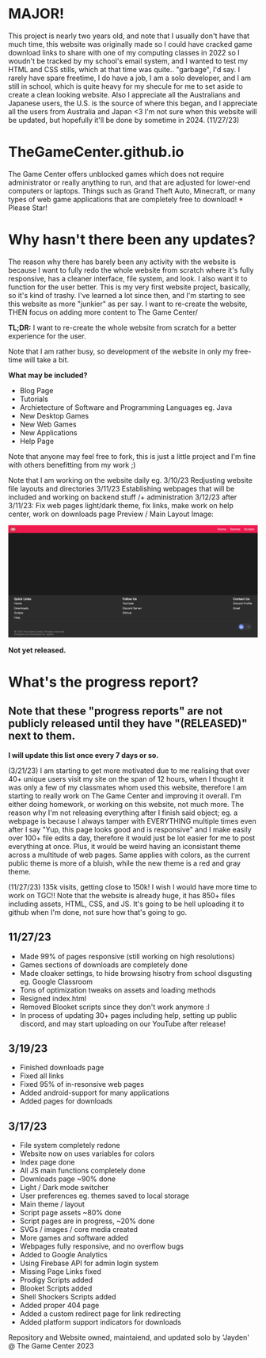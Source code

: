 # MAJOR!

This project is nearly two years old, and note that I usually don't have that much time, this website was originally made so I could have cracked game download links to share with one of my computing classes in 2022 so I woudn't be tracked by my school's email system, and I wanted to test my HTML and CSS stills, which at that time was quite.. "garbage", I'd say. I rarely have spare freetime, I do have a job, I am a solo developer, and I am still in school, which is quite heavy for my shecule for me to set aside to create a clean looking website. Also I appreciate all the Australians and Japanese users, the U.S. is the source of where this began, and I appreciate all the users from Australia and Japan <3 
I'm not sure when this website will be updated, but hopefully it'll be done by sometime in 2024.
(11/27/23)


# TheGameCenter.github.io
 The Game Center offers unblocked games which does not require administrator or really anything to run, and that are adjusted for lower-end computers or laptops. Things such as Grand Theft Auto, Minecraft, or many types of web game applications that are completely free to download! * Please Star!  
 
 # Why hasn't there been any updates?

The reason why there has barely been any activity with the website is because I want to fully redo the whole website from scratch where it's fully responsive, has a cleaner interface, file system, and look. I also want it to function for the user better. This is my very first website project, basically, so it's kind of trashy. I've learned a lot since then, and I'm starting to see this website as more "junkier" as per say. I want to re-create the website, THEN focus on adding more content to The Game Center/

**TL;DR:** I want to re-create the whole website from scratch for a better experience for the user.

Note that I am rather busy, so development of the website in only my free-time will take a bit.

**What may be included?**

- Blog Page
- Tutorials
- Archietecture of Software and Programming Languages eg. Java 
- New Desktop Games
- New Web Games
- New Applications
- Help Page

Note that anyone may feel free to fork, this is just a little project and I'm fine with others benefitting from my work ;)

Note that I am working on the website daily eg.
3/10/23 Redjusting website file layouts and directories
3/11/23 Establishing webpages that will be included and working on backend stuff /+ administration
3/12/23 after 3/11/23: Fix web pages light/dark theme, fix links, make work on help center, work on downloads page
Preview / Main Layout Image:

![](https://raw.githubusercontent.com/TheGameCenter/TheGameCenter.github.io/main/img/chrome_pozFXVT4Ed.png)

**Not yet released.**

# What's the progress report?
## Note that these "progress reports" are not publicly released until they have "(RELEASED)" next to them.
**I will update this list once every 7 days or so.**

(3/21/23)
I am starting to get more motivated due to me realising that over 40+ unique users visit my site on the span of 12 hours, when I thought it was only a few of my classmates whom used this website, therefore I am starting to really work on The Game Center and improving it overall. I'm either doing homework, or working on this website, not much more. The reason why I'm not releasing everything after I finish said object; eg. a webpage is because I always tamper with EVERYTHING multiple times even after I say "Yup, this page looks good and is responsive" and I make easily over 100+ file edits a day, therefore it would just be lot easier for me to post everything at once. Plus, it would be weird having an iconsistant theme across a multitude of web pages. Same applies with colors, as the current public theme is more of a bluish, while the new theme is a red and gray theme.

(11/27/23)
135k visits, getting close to 150k! I wish I would have more time to work on TGC!! Note that the website is already huge, it has 850+ files including assets, HTML, CSS, and JS. It's going to be hell uploading it to github when I'm done, not sure how that's going to go.

## 11/27/23
- Made 99% of pages responsive (still working on high resolutions)
- Games sections of downloads are completely done
- Made cloaker settings, to hide browsing hisotry from school disgusting eg. Google Classroom
- Tons of optimization tweaks on assets and loading methods
- Resigned index.html
- Removed Blooket scripts since they don't work anymore :l
- In process of updating 30+ pages including help, setting up public discord, and may start uploading on our YouTube after release!

## 3/19/23
- Finished downloads page
- Fixed all links
- Fixed 95% of in-resonsive web pages
- Added android-support for many applications
- Added pages for downloads

## 3/17/23
- File system completely redone
- Website now on uses variables for colors
- Index page done
- All JS main functions completely done
- Downloads page ~90% done
- Light / Dark mode switcher
- User preferences eg. themes saved to local storage
- Main theme / layout
- Script page assets ~80% done
- Script pages are in progress, ~20% done
- SVGs / images / core media created
- More games and software added
- Webpages fully responsive, and no overflow bugs
- Added to Google Analytics 
- Using Firebase API for admin login system
- Missing Page Links fixed 
- Prodigy Scripts added
- Blooket Scripts added
- Shell Shockers Scripts added
- Added proper 404 page
- Added a custom redirect page for link redirecting
- Added platform support indicators for downloads

Repository and Website owned, maintaiend, and updated solo by 'Jayden' @ The Game Center 2023
